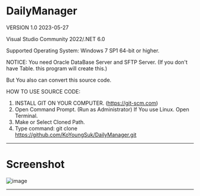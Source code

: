 # DailyManager
VERSION 1.0 2023-05-27 

Visual Studio Community 2022/.NET 6.0 

Supported Operating System: Windows 7 SP1 64-bit or higher. 

NOTICE: You need Oracle DataBase Server and SFTP Server. 
(If you don't have Table. this program will create this.) 

But You also can convert this source code.

HOW TO USE SOURCE CODE: 
  1. INSTALL GIT ON YOUR COMPUTER. (https://git-scm.com)
  2. Open Command Prompt. (Run as Administrator)
     If You use Linux. Open Terminal. 
  4. Make or Select Cloned Path.
  5. Type command: git clone https://github.com/KoYoungSuk/DailyManager.git
  
  ------------------------------------------------------------------------------------------------------------------------------------------------------------
  # Screenshot 


![image](https://github.com/KoYoungSuk/DailyManager/assets/58511486/6ac13241-e147-4d87-a7b5-914d0fa62e1a)


----------------------------------------------------------------------------------------------------------------------------------------------------------------
